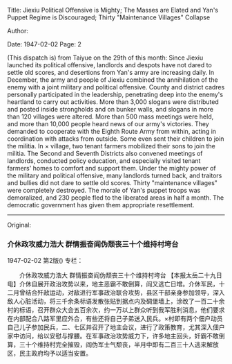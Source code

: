 Title: Jiexiu Political Offensive is Mighty; The Masses are Elated and Yan's Puppet Regime is Discouraged; Thirty "Maintenance Villages" Collapse

Author:

Date: 1947-02-02
Page: 2

(This dispatch is) from Taiyue on the 29th of this month: Since Jiexiu launched its political offensive, landlords and despots have not dared to settle old scores, and desertions from Yan's army are increasing daily. In December, the army and people of Jiexiu combined the annihilation of the enemy with a joint military and political offensive. County and district cadres personally participated in the leadership, penetrating deep into the enemy's heartland to carry out activities. More than 3,000 slogans were distributed and posted inside strongholds and on bunker walls, and slogans in more than 120 villages were altered. More than 500 mass meetings were held, and more than 10,000 people heard news of our army's victories. They demanded to cooperate with the Eighth Route Army from within, acting in coordination with attacks from outside. Some even sent their children to join the militia. In × village, two tenant farmers mobilized their sons to join the militia. The Second and Seventh Districts also convened meetings of landlords, conducted policy education, and especially visited tenant farmers' homes to comfort and support them. Under the mighty power of the military and political offensive, many landlords turned back, and traitors and bullies did not dare to settle old scores. Thirty "maintenance villages" were completely destroyed. The morale of Yan's puppet troops was demoralized, and 230 people fled to the liberated areas in half a month. The democratic government has given them appropriate resettlement.



<hr /> 

Original: 


### 介休政攻威力浩大  群情振奋阎伪颓丧三十个维持村垮台

1947-02-02
第2版()
专栏：

　　介休政攻威力浩大
    群情振奋阎伪颓丧三十个维持村垮台
    【本报太岳二十九日电】介休自展开政治攻势以来，地主恶霸不敢倒算，阎又逃亡日增。介休军民，十二月曾结合歼敌运动，对敌进行军事政治联合攻势，县区干部亲身参加领导，深入敌人心脏活动，将三千余条标语发散张贴到据点内及碉堡墙上，涂改了一百二十余村的标语，召开群众大会五百余次，约一万以上群众听到我军胜利消息，他们要求在内部配合八路军里应外合，有些还将自己子弟送入民兵。×村即有两个佃户动员自己儿子参加民兵，二、七区并召开了地主会议，进行了政策教育，尤其深入佃户家中访问，给以安慰与撑腰。在军事政治攻势威力下，许多地主回头，奸霸不敢倒算，三十个维持村完全摧毁，阎伪军士气颓丧，半月中即有二百三十人逃来解放区，民主政府均予以适当安置。
